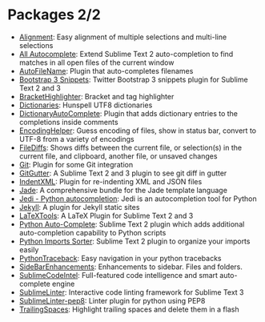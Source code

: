 # Packages 2/2

* [Alignment](https://github.com/wbond/sublime_alignment/issues): Easy alignment of multiple selections and multi-line selections
* [All Autocomplete](https://github.com/alienhard/SublimeAllAutocomplete): Extend Sublime Text 2 auto-completion to find matches in all open files of the current window
* [AutoFileName](https://github.com/BoundInCode/AutoFileName): Plugin that auto-completes filenames
* [Bootstrap 3 Snippets](https://github.com/JasonMortonNZ/bs3-sublime-plugin): Twitter Bootstrap 3 snippets plugin for Sublime Text 2 and 3
* [BracketHighlighter](https://github.com/facelessuser/BracketHighlighter): Bracket and tag highlighter
* [Dictionaries](https://github.com/SublimeText/Dictionaries): Hunspell UTF8 dictionaries
* [DictionaryAutoComplete](https://github.com/Zinggi/DictionaryAutoComplete): Plugin that adds dictionary entries to the completions inside comments
* [EncodingHelper](https://github.com/SublimeText/EncodingHelper): Guess encoding of files, show in status bar, convert to UTF-8 from a variety of encodings
* [FileDiffs](https://github.com/colinta/SublimeFileDiffs): Shows diffs between the current file, or selection\(s\) in the current file, and clipboard, another file, or unsaved changes
* [Git](https://github.com/kemayo/sublime-text-git): Plugin for some Git integration
* [GitGutter](https://github.com/jisaacks/GitGutter): A Sublime Text 2 and 3 plugin to see git diff in gutter
* [IndentXML](https://github.com/alek-sys/sublimetext_indentxml): Plugin for re-indenting XML and JSON files
* [Jade](https://github.com/davidrios/jade-tmbundle): A comprehensive bundle for the Jade template language
* [Jedi - Python autocompletion](https://github.com/srusskih/SublimeJEDI): Jedi is an autocompletion tool for Python
* [Jekyll](https://github.com/23maverick23/sublime-jekyll): A plugin for Jekyll static sites
* [LaTeXTools](https://github.com/SublimeText/LaTeXTools): A LaTeX Plugin for Sublime Text 2 and 3
* [Python Auto-Complete](https://github.com/eliquious/Python-Auto-Complete): Sublime Text 2 plugin which adds additional auto-completion capability to Python scripts
* [Python Imports Sorter](https://github.com/vi4m/sublime_python_imports): Sublime Text 2 plugin to organize your imports easily
* [PythonTraceback](https://github.com/kedder/sublime-python-traceback): Easy navigation in your python tracebacks
* [SideBarEnhancements](https://github.com/titoBouzout/SideBarEnhancements): Enhancements to sidebar. Files and folders.
* [SublimeCodeIntel](https://www.sublimecodeintel.com/): Full-featured code intelligence and smart auto-complete engine
* [SublimeLinter](http://sublimelinter.readthedocs.org/): Interactive code linting framework for Sublime Text 3
* [SublimeLinter-pep8](https://github.com/SublimeLinter/SublimeLinter-pep8): Linter plugin for python using PEP8
* [TrailingSpaces](https://github.com/SublimeText/TrailingSpaces): Highlight trailing spaces and delete them in a flash

